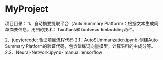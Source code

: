 # MyProject
项目目录：
1、自动摘要提取平台（Auto Summary Platform）：根据文本生成简单摘要信息。用到的技术：TextRank和Sentence Embedding两种。

2、jupytercode: 验证项目流程代码
2.1：AutoSUmmarization.ipynb-创建Auto Summary Platform的验证代码，包含训练词向量模型，计算语料的主成分等。
2.2、Neural-Network.ipynb- manual tensorflow
